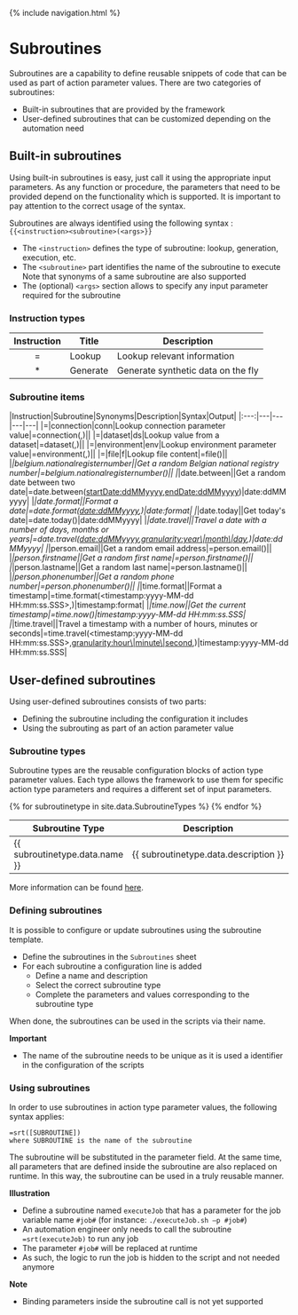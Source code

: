 {% include navigation.html %}

# Subroutines

Subroutines are a capability to define reusable snippets of code that can be used as part of action parameter values. 
There are two categories of subroutines:
* Built-in subroutines that are provided by the framework
* User-defined subroutines that can be customized depending on the automation need

## Built-in subroutines

Using built-in subroutines is easy, just call it using the appropriate input parameters. 
As any function or procedure, the parameters that need to be provided depend on the functionality which is supported. 
It is important to pay attention to the correct usage of the syntax. 

Subroutines are always identified using the following syntax : `{{<instruction><subroutine>(<args>}}`
* The `<instruction>` defines the type of subroutine: lookup, generation, execution, etc.
* The `<subroutine>` part identifies the name of the subroutine to execute 
Note that synonyms of a same subroutine are also supported
* The (optional) `<args>` section allows to specify any input parameter required for the subroutine

### Instruction types

|Instruction|Title|Description|
|:---:|---|---|
|=|Lookup|Lookup relevant information|
|*|Generate|Generate synthetic data on the fly|

### Subroutine items

|Instruction|Subroutine|Synonyms|Description|Syntax|Output|
|:---:|---|---|---|---|
|=|connection|conn|Lookup connection parameter value|=connection(<connectionName>,<connectionParameterName>)||
|=|dataset|ds|Lookup value from a dataset|=dataset(<datasetName>,<datasetItem>)||
|=|environment|env|Lookup environment parameter value|=environment(<environmentName>,<environmentParameterName>)||
|=|file|f|Lookup file content|=file(<filePath>)||
|*|belgium.nationalregisternumber||Get a random Belgian national registry number|=belgium.nationalregisternumber()||
|*|date.between||Get a random date between two date|=date.between(<startDate:ddMMyyyy>,<endDate:ddMMyyyy>)|date:ddMMyyyy|
|*|date.format||Format a date|=date.format(<date:ddMMyyyy>,<format>)|date:format|
|*|date.today||Get today's date|=date.today()|date:ddMMyyyy|
|*|date.travel||Travel a date with a number of days, months or years|=date.travel(<date:ddMMyyyy>,<granularity:year\|month\|day>,<interval>)|date:ddMMyyyy|
|*|person.email||Get a random email address|=person.email()||
|*|person.firstname||Get a random first name|=person.firstname()||
|*|person.lastname||Get a random last name|=person.lastname()||
|*|person.phonenumber||Get a random phone number|=person.phonenumber()||
|*|time.format||Format a timestamp|=time.format(<timestamp:yyyy-MM-dd HH:mm:ss.SSS>,<format>)|timestamp:format|
|*|time.now||Get the current timestamp|=time.now()|timestamp:yyyy-MM-dd HH:mm:ss.SSS|
|*|time.travel||Travel a timestamp with a number of hours, minutes or seconds|=time.travel(<timestamp:yyyy-MM-dd HH:mm:ss.SSS>,<granularity:hour\|minute\|second>,<interval>)|timestamp:yyyy-MM-dd HH:mm:ss.SSS|

## User-defined subroutines

Using user-defined subroutines consists of two parts:
* Defining the subroutine including the configuration it includes
* Using the subrouting as part of an action parameter value

### Subroutine types

Subroutine types are the reusable configuration blocks of action type parameter values. 
Each type allows the framework to use them for specific action type parameters and requires a different set of input parameters. 

<table>
<colgroup>
<col width="30%" />
<col width="70%" />
</colgroup>
<thead>
<tr class="header">
<th>Subroutine Type</th>
<th>Description</th>
</tr>
</thead>
<tbody>
{% for subroutinetype in site.data.SubroutineTypes %}
<tr>
<td markdown="span">{{ subroutinetype.data.name }}</td>
<td markdown="span">{{ subroutinetype.data.description }}</td>
</tr>
{% endfor %}
</tbody>
</table>

More information can be found [here](/{{site.repository}}/pages/design/subroutinetypes.html).

### Defining subroutines

It is possible to configure or update subroutines using the subroutine template.
* Define the subroutines in the `Subroutines` sheet
* For each subroutine a configuration line is added
  * Define a name and description
  * Select the correct subroutine type
  * Complete the parameters and values corresponding to the subroutine type

When done, the subroutines can be used in the scripts via their name.

**Important**
* The name of the subroutine needs to be unique as it is used a identifier in the configuration of the scripts

### Using subroutines

In order to use subroutines in action type parameter values, the following syntax applies:

```
=srt([SUBROUTINE])
where SUBROUTINE is the name of the subroutine
```

The subroutine will be substituted in the parameter field. 
At the same time, all parameters that are defined inside the subroutine are also replaced on runtime. 
In this way, the subroutine can be used in a truly reusable manner.

**Illustration**
* Define a subroutine named `executeJob` that has a parameter for the job variable name `#job#` (for instance: `./executeJob.sh –p #job#`)
* An automation engineer only needs to call the subroutine `=srt(executeJob)` to run any job
* The parameter `#job#` will be replaced at runtime
* As such, the logic to run the job is hidden to the script and not needed anymore

**Note**
* Binding parameters inside the subroutine call is not yet supported